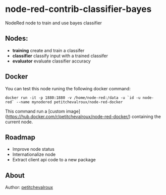 # node-red-contrib-classifier-bayes
NodeRed node to train and use bayes classifier

## Nodes:
 * **training** create and train a classifer
 * **classifier** classify input with a trained classifer
 * **evaluator** evaluate classifier accuracy

## Docker
You can test this node runing the following docker command:

```
docker run -it -p 1880:1880 -v /home/node-red:/data -u `id -u node-red` --name mynodered petitchevalroux/node-red-docker
```

This command run a [custom image] (https://hub.docker.com/r/petitchevalroux/node-red-docker/) containing the current node.

## Roadmap
 * Improve node status
 * Internationalize node
 * Extract client api code to a new package

## About
Author: [petitchevalroux](http://petitchevalroux.net)